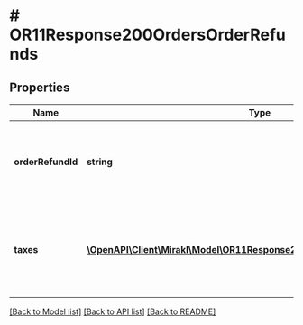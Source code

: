 # # OR11Response200OrdersOrderRefunds

## Properties

Name | Type | Description | Notes
------------ | ------------- | ------------- | -------------
**orderRefundId** | **string** | The group identifier of the refunds created at the same time on the order | [optional]
**taxes** | [**\OpenAPI\Client\Mirakl\Model\OR11Response200OrdersOrderRefundsTaxes[]**](OR11Response200OrdersOrderRefundsTaxes.md) | Total amount of refunded taxes aggregated per tax code and rate | [optional]

[[Back to Model list]](../../README.md#models) [[Back to API list]](../../README.md#endpoints) [[Back to README]](../../README.md)
